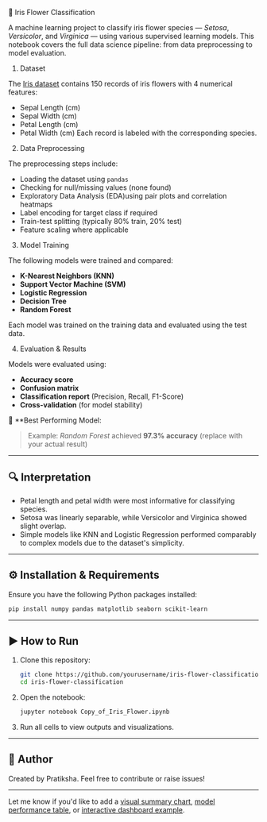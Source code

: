 🌸 Iris Flower Classification

  A machine learning project to classify iris flower species — *Setosa*, *Versicolor*, and *Virginica* — using various supervised learning models. This notebook covers the full data 
  science pipeline: from data preprocessing to model evaluation.

1) Dataset

 The [Iris dataset](https://archive.ics.uci.edu/ml/datasets/Iris) contains 150 records of iris flowers with 4 numerical features:

 * Sepal Length (cm)
 * Sepal Width (cm)
 * Petal Length (cm)
 * Petal Width (cm)
Each record is labeled with the corresponding species.

2) Data Preprocessing

 The preprocessing steps include:
 
 * Loading the dataset using `pandas`
 * Checking for null/missing values (none found)
 * Exploratory Data Analysis (EDA)using pair plots and correlation heatmaps
 * Label encoding for target class if required
 * Train-test splitting (typically 80% train, 20% test)
 * Feature scaling where applicable


3) Model Training

 The following models were trained and compared:

 * **K-Nearest Neighbors (KNN)**
 *  **Support Vector Machine (SVM)**
 * **Logistic Regression**
 * **Decision Tree**
 * **Random Forest**

Each model was trained on the training data and evaluated using the test data.

4) Evaluation & Results

 Models were evaluated using:

 * **Accuracy score**
 * **Confusion matrix**
 * **Classification report** (Precision, Recall, F1-Score)
 * **Cross-validation** (for model stability)

📌 **Best Performing Model:

> Example: *Random Forest* achieved **97.3% accuracy** (replace with your actual result)

---

## 🔍 Interpretation

* Petal length and petal width were most informative for classifying species.
* Setosa was linearly separable, while Versicolor and Virginica showed slight overlap.
* Simple models like KNN and Logistic Regression performed comparably to complex models due to the dataset's simplicity.

---

## ⚙️ Installation & Requirements

Ensure you have the following Python packages installed:

```bash
pip install numpy pandas matplotlib seaborn scikit-learn
```

---

## ▶️ How to Run

1. Clone this repository:

   ```bash
   git clone https://github.com/yourusername/iris-flower-classification.git
   cd iris-flower-classification
   ```

2. Open the notebook:

   ```bash
   jupyter notebook Copy_of_Iris_Flower.ipynb
   ```

3. Run all cells to view outputs and visualizations.

---

## 👤 Author

Created by Pratiksha.
Feel free to contribute or raise issues!

---

Let me know if you'd like to add a [visual summary chart](f), [model performance table](f), or [interactive dashboard example](f).

